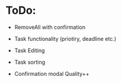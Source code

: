 # ToDo:

- RemoveAll with confirmation
- Task functionality (priotiry, deadline etc.)
- Task Editing
- Task sorting

- Confirmation modal Quality++